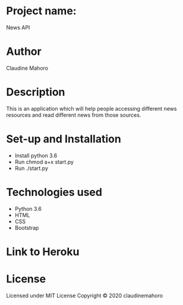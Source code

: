 # Project name:
News API
# Author
Claudine Mahoro

# Description
This is an application which will help people accessing different news resources and read different news from those sources.

# Set-up and Installation
- Install python 3.6
- Run chmod a+x start.py
- Run ./start.py

# Technologies used
- Python 3.6
- HTML
- CSS
- Bootstrap

# Link to Heroku


# License
Licensed under MIT License
Copyright &#169; 2020 claudinemahoro